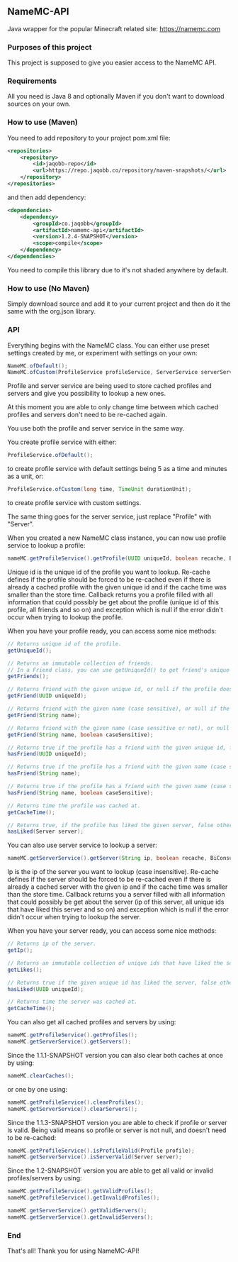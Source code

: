 ## NameMC-API
Java wrapper for the popular Minecraft related site: https://namemc.com

### Purposes of this project
This project is supposed to give you easier access to the NameMC API.

### Requirements
All you need is Java 8 and optionally Maven if you don't want to download sources on your own.

### How to use (Maven)
You need to add repository to your project pom.xml file:
```xml
<repositories>
	<repository>
		<id>jaqobb-repo</id>
		<url>https://repo.jaqobb.co/repository/maven-snapshots/</url>
	</repository>
</repositories>
```
and then add dependency:
```xml
<dependencies>
	<dependency>
		<groupId>co.jaqobb</groupId>
		<artifactId>namemc-api</artifactId>
		<version>1.2.4-SNAPSHOT</version>
		<scope>compile</scope>
	</dependency>
</dependencies>
```
You need to compile this library due to it's not shaded anywhere by default.

### How to use (No Maven)
Simply download source and add it to your current project and then do it the same with the org.json library.

### API
Everything begins with the NameMC class. You can either use preset settings created by me, or experiment with settings on your own:
```java
NameMC.ofDefault();
NameMC.ofCustom(ProfileService profileService, ServerService serverService);
```
Profile and server service are being used to store cached profiles and servers and give you possibility to lookup a new ones.

At this moment you are able to only change time between which cached profiles and servers don't need to be re-cached again.

You use both the profile and server service in the same way.

You create profile service with either:
```java
ProfileService.ofDefault();
```
to create profile service with default settings being 5 as a time and minutes as a unit, or:
```java
ProfileService.ofCustom(long time, TimeUnit durationUnit);
```
to create profile service with custom settings.

The same thing goes for the server service, just replace "Profile" with "Server".

When you created a new NameMC class instance, you can now use profile service to lookup a profile:
```java
nameMC.getProfileService().getProfile(UUID uniqueId, boolean recache, BiConsumer<Profile, Exception> callback);
```
Unique id is the unique id of the profile you want to lookup.
Re-cache defines if the profile should be forced to be re-cached even if there is already a cached profile with the given unique id and if the cache time was smaller than the store time.
Callback returns you a profile filled with all information that could possibly be get about the profile (unique id of this profile, all friends and so on) and exception which is null if the error didn't occur when trying to lookup the profile.

When you have your profile ready, you can access some nice methods:
```java
// Returns unique id of the profile.
getUniqueId();

// Returns an immutable collection of friends.
// In a Friend class, you can use getUniqueId() to get friend's unique id, getName() to get friend's name, getCacheTime() to get time this friend instance was cached at, isFriendOf(Profile profile) or isFriendOf(Profile profile, boolean caseSensitive) to check the friend is on the given profile's friend list, or hasLiked(Server server) to check if the friend has liked the given server.
getFriends();

// Returns friend with the given unique id, or null if the profile doesn't have a friend with the given unique id.
getFriend(UUID uniqueId);

// Returns friend with the given name (case sensitive), or null if the profile doesn't have a friend with the given name.
getFriend(String name);

// Returns friend with the given name (case sensitive or not), or null if the profile doesn't have a friend with the given name.
getFriend(String name, boolean caseSensitive);

// Returns true if the profile has a friend with the given unique id, false otherwise.
hasFriend(UUID uniqueId);

// Returns true if the profile has a friend with the given name (case sensitive), false otherwise.
hasFriend(String name);

// Returns true if the profile has a friend with the given name (case sensitive or not), false otherwise.
hasFriend(String name, boolean caseSensitive);

// Returns time the profile was cached at.
getCacheTime();

// Returns true, if the profile has liked the given server, false otherwise.
hasLiked(Server server);
```

You can also use server service to lookup a server:
```java
nameMC.getServerService().getServer(String ip, boolean recache, BiConsumer<Server, Exception> callback);
```
Ip is the ip of the server you want to lookup (case insensitive).
Re-cache defines if the server should be forced to be re-cached even if there is already a cached server with the given ip and if the cache time was smaller than the store time.
Callback returns you a server filled with all information that could possibly be get about the server (ip of this server, all unique ids that have liked this server and so on) and exception which is null if the error didn't occur when trying to lookup the server.

When you have your server ready, you can access some nice methods:
```java
// Returns ip of the server.
getIp();

// Returns an immutable collection of unique ids that have liked the server.
getLikes();

// Returns true if the given unique id has liked the server, false otherwise.
hasLiked(UUID uniqueId);

// Returns time the server was cached at.
getCacheTime();
```

You can also get all cached profiles and servers by using:
```java
nameMC.getProfileService().getProfiles();
nameMC.getServerService().getServers();
```

Since the 1.1.1-SNAPSHOT version you can also clear both caches at once by using:
```java
nameMC.clearCaches();
```
or one by one using:
```java
nameMC.getProfileService().clearProfiles();
nameMC.getServerService().clearServers();
```

Since the 1.1.3-SNAPSHOT version you are able to check if profile or server is valid. Being valid means so profile or server is not null, and doesn't need to be re-cached:
```java
nameMC.getProfileService().isProfileValid(Profile profile);
nameMC.getServerService().isServerValid(Server server);
```

Since the 1.2-SNAPSHOT version you are able to get all valid or invalid profiles/servers by using:
```java
nameMC.getProfileService().getValidProfiles();
nameMC.getProfileService().getInvalidProfiles();

nameMC.getServerService().getValidServers();
nameMC.getServerService().getInvalidServers();
```

### End
That's all! Thank you for using NameMC-API!
